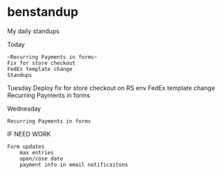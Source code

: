 # benstandup
My daily standups

Today
 
    ~Recurring Payments in forms~
    Fix for store checkout
    FedEx template change
    Standups

Tuesday
    Deploy fix for store checkout on RS env
    FedEx template change
    Recurring Payments in forms
    
Wednesday

    Recurring Payments in forms




IF NEED WORK
    
    Form updates
        max entries
        open/cose date
        payment info in email notificaitons
